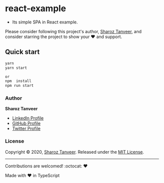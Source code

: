# react-example
* Its simple SPA in React example.

Please consider following this project's author, [Sharoz Tanveer](https://github.com/ShahrozTanveer), and consider starring the project to show your :heart: and support.


## Quick start

```sh
yarn
yarn start

or 
npm  install
npm run start


```


### Author

**Sharoz Tanveer**

- [LinkedIn Profile](https://www.linkedin.com/in/sharoztanveer/)
- [GitHub Profile](https://github.com/ShahrozTanveer)
- [Twitter Profile](https://twitter.com/saadtanveer3121)

### License

Copyright © 2020, [Sharoz Tanveer](https://github.com/ShahrozTanveer).
Released under the [MIT License](LICENSE).

---

Contributions are welcomed! :octocat: :heart:

Made with :heart: in TypeScript
